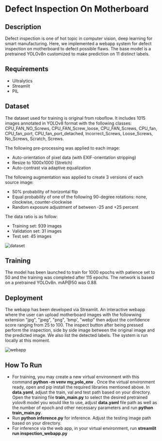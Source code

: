 # Defect Inspection On Motherboard
## Description
Defect inspection is one of hot topic in computer vision, deep learning for smart manufacturing. Here, we implemented a webapp system for defect inspection on motherboard to defect possible flaws. The base model is a pretrained YOLOv8n customized to make prediction on 11 distinct labels.

## Requirements
 - Ultralytics
 - Streamlit
 - PIL

## Dataset
The dataset used for training is original from roboflow. It includes 1015 images annotated in YOLOv8 format with the following classes: CPU_FAN_NO_Screws, CPU_FAN_Screw_loose, CPU_FAN_Screws, CPU_fan, CPU_fan_port, CPU_fan_port_detached, Incorrect_Screws, Loose_Screws, No_Screws, Scratch, Screws.

The following pre-processing was applied to each image:
* Auto-orientation of pixel data (with EXIF-orientation stripping)
* Resize to 1000x1000 (Stretch)
* Auto-contrast via adaptive equalization
  
The following augmentation was applied to create 3 versions of each source image:
* 50% probability of horizontal flip
* Equal probability of one of the following 90-degree rotations: none, clockwise, counter-clockwise
* Random exposure adjustment of between -25 and +25 percent

The data ratio is as follow:
* Training set: 939 images
* Validation set: 31 images
* Test set: 45 images

![dataset](https://github.com/WENDGOUNDI/defect_inspection_on_motherboard/assets/48753146/f8a412bf-e534-40f8-9b7a-809457ea665c)

## Training
The model has been launched to train for 1000 epochs with patience set to 50 and the training was completed after 115 epochs. The network is based on a pretrained YOLOv8n. mAP@50 was 0.88.

## Deployment
The webapp has been developed via Streamlit. An interactive webapp where the user can upload motherboard images with the followwing extension "jpg", "jpeg", "png", 'bmp', "webp" then adjust the confidence score ranging from 25 to 100. The inspect button after being pressed perform the inspection, side by side image between the original image and the predicted image. We also list the detected labels. The system is run locally at this moment.

![webapp](https://github.com/WENDGOUNDI/defect_inspection_on_motherboard/assets/48753146/5dca33ab-5bba-423c-8150-2ea0de46b0f0)

## How To Run
* For training, you may create a new virtual environment with this command **python -m venv my_yolo_env** . Once the virtual environment ready, open and pip install the required libraries mentioned above. In **data.yaml**, adjust the train, val and test path based on your directory. Open the training file **train_main.py** to select the desired pretrained yolov8 model you would like to use, adjust **data.yaml** file path as well as the number of epoch and other necessary parameters and run **python train_main.py**.
* Run **python inference.py** for inference. Adjust the testing image path based on your directory.
* For inference via the web app, in your virtual environment, run **streamlit run inspection_webapp.py**
